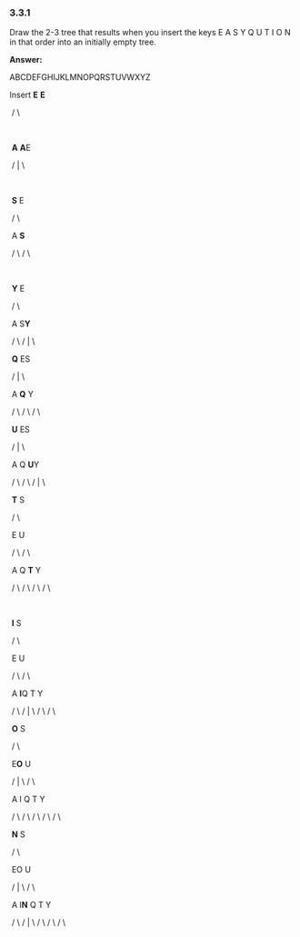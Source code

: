### 3.3.1

Draw the 2-3 tree that results when you insert the keys E A S Y Q U T I O N in that order into an initially empty tree.

**Answer:**

ABCDEFGHIJKLMNOPQRSTUVWXYZ



Insert	  **E**		**E**

​						 /	\

​				

​				**A**		**A**E

​						/	|	\

​				

​				**S**			E

​						/			\

​					A				**S**

​				/	\				/	\

​				

​				**Y**			E

​						/			\

​					A				S**Y**

​				/	\			/	|	\



​				**Q**			ES

​						/		|		\

​					A			**Q**		Y

​				/	\		/	\		/	\



​				**U**			ES

​						/		|		\

​					A			Q		**U**Y

​				/	\		/	\	/	|	\



​				**T**			S

​						/			\

​					E				U

​				/	\				/	\

​			A		Q			**T**		Y

​		/	\	/	\			/	\	/	\

​			

​				**I**				S

​						/				\

​					E						U

​				/		\				/		\

​			A			**I**Q			T			Y

​		/	\	/	|	\		/	\		/	\



​				**O**					S

​							/					\

​						E**O**						U

​					/	|	\				/		\

​				A		I	Q			T			Y

​			/	\	/	\	/	\	/	\		/	\



​				**N**					S

​							/						\

​						EO							U

​					/	|	\					/		\

​				A		I**N**	Q			T			Y

​			/	\	/	|	\	/	\	/	\		/	\	
